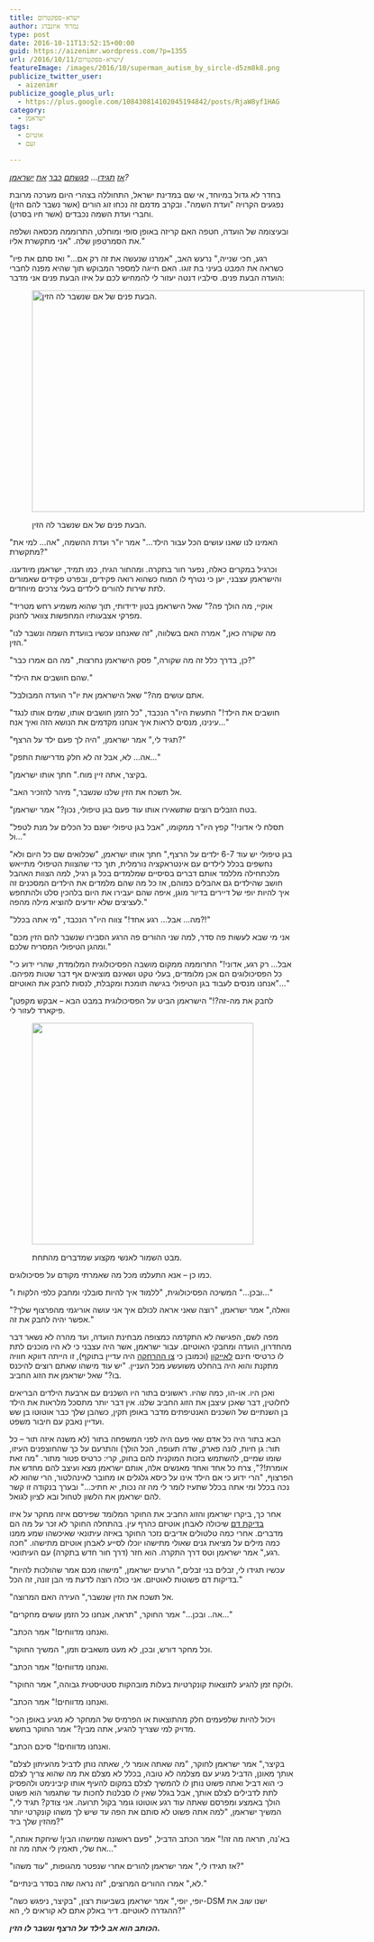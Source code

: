 ```yaml
---
title: ישרא-ספקטרום
author: נמרוד איזנברג
type: post
date: 2016-10-11T13:52:15+00:00
guid: https://aizenimr.wordpress.com/?p=1355
url: /2016/10/11/ישרא-ספקטרום/
featureImage: /images/2016/10/superman_autism_by_sircle-d5zm8k8.png
publicize_twitter_user:
  - aizenimr
publicize_google_plus_url:
  - https://plus.google.com/108430814102045194842/posts/RjaW8yf1HAG
category:
  - ישראמן
tags:
  - אוטיזם
  - זעם

---
```

_[אז][1] [תגידו][2]&#8230; [פגשתם][3] [כבר][4] [את][5] [ישראמן][6]?_

בחדר לא גדול במיוחד, אי שם במדינת ישראל, התחוללה בצהרי היום מערכה מרובת נפגעים הקרויה "ועדת השמה". ובקרב מדמם זה נכחו זוג הורים (אשר נשבר להם הזין) וחברי ועדת השמה נכבדים (אשר חיו בסרט).

ובעיצומה של הועדה, חטפה האם קריזה באופן סופי ומוחלט, התרוממה מכסאה ושלפה את הסמרטפון שלה. "אני מתקשרת אליו."

"רגע, חכי שנייה," נרעש האב, "אמרנו שנעשה את זה רק אם&#8230;" ואז סתם את פיו כשראה את _המבט_ בעיני בת זוגו. האם חייגה למספר המבוקש תוך שהיא מפנה לחברי הועדה הבעת פנים. סילביו דנטה יעזור לי להמחיש לכם על איזו הבעת פנים אני מדבר:<figure style="width: 590px" class="wp-caption alignnone">

<img decoding="async" loading="lazy" class="irc_mi iSSiZLpBo3V8-pQOPx8XEepE" src="http://cdn.everyjoe.com/wp-content/gallery/silvio-dante/silvio-dante-sopranos-photos-8.jpg" alt="הבעת פנים של אם שנשבר לה הזין." width="590" height="393" /> <figcaption class="wp-caption-text">הבעת פנים של אם שנשבר לה הזין.</figcaption></figure> 

"האמינו לנו שאנו עושים הכל עבור הילד&#8230;" אמר יו"ר ועדת ההשמה, "אה&#8230; למי את מתקשרת?"

וכרגיל במקרים כאלה, נפער חור בתקרה. ומהחור הגיח, כמו תמיד, ישראמן מיודענו. והישראמן עצבני, יען כי נטרף לו המוח כשהוא רואה פקידים, ובפרט פקידים שאמורים לתת שירות להורים לילדים בעלי צרכים מיוחדים.

"אוקיי, מה הולך פה?" שאל הישראמן בטון ידידותי, תוך שהוא משמיע רחש מטריד מפרקי אצבעותיו המחפשות צוואר לחנוק.

"מה שקורה כאן," אמרה האם בשלווה, "זה שאנחנו עכשיו בוועדת השמה ונשבר לנו הזין."

"כן, בדרך כלל זה מה שקורה," פסק הישראמן נחרצות, "מה הם אמרו כבר?"

"שהם חושבים את הילד."

"אתם עושים מה?" שאל הישראמן את יו"ר הועדה המבולבל.

"חושבים את הילד!" התעשת היו"ר הנכבד, "כל הזמן חושבים אותו, שמים אותו לנגד עינינו, מנסים לראות איך אנחנו מקדמים את הנושא הזה ואיך אנח&#8230;"

"תגיד לי," אמר ישראמן, "היה לך פעם ילד על הרצף?"

"אה&#8230; לא, אבל זה לא חלק מדרישות התפק&#8230;"

"בקיצר, אתה זיין מוח." חתך אותו ישראמן.

"אל תשכח את הזין שלנו שנשבר," מיהר להזכיר האב.

"בטח הזבלים רוצים שתשאירו אותו עוד פעם בגן טיפולי, נכון?" אמר ישראמן.

"תסלח לי אדוני!" קפץ היו"ר ממקומו, "אבל בגן טיפולי ישנם כל הכלים על מנת לטפל ול&#8230;"

"בגן טיפולי יש עוד 6-7 ילדים על הרצף," חתך אותו ישראמן, "שכלואים שם כל היום ולא נחשפים בכלל לילדים עם אינטראקציה נורמלית, תוך כדי שהצוות הטיפולי מתייאש מלכתחילה מללמד אותם דברים בסיסיים שמלמדים בכל גן רגיל, למה הצוות האהבל חושב שהילדים גם אהבלים כמוהם, אז כל מה שהם מלמדים את הילדים המסכנים זה איך להיות יופי של דיירים בדיור מוגן, איפה שהם יעבירו את היום בלהכין סלט ולהתחפש לעציצים שלא יודעים להוציא מילה מהפה."

"מה&#8230; אבל&#8230; רגע אחד!" צווח היו"ר הנכבד, "מי אתה בכלל?!"

"אני מי שבא לעשות פה סדר, למה שני ההורים פה הרגע הסבירו שנשבר להם הזין מכם ומהגן הטיפולי המסריח שלכם."

"אבל&#8230; רק רגע, אדוני!" התרוממה ממקום מושבה הפסיכולוגית המלומדת, שהרי ידוע כי כל הפסיכולוגים הם אכן מלומדים, בעלי טקט ושאינם מוציאים אף דבר שטות מפיהם. "אנחנו מנסים לעבוד בגן הטיפולי בגישה תומכת ומקבלת, לנסות לחבק את האוטיזם&#8230;"

"לחבק את מה-זה?!" הישראמן הביט על הפסיכולוגית במבט הבא &#8211; אבקש מקפטן פיקארד לעזור לי.<figure style="width: 393px" class="wp-caption alignnone">

<img decoding="async" loading="lazy" class="irc_mi iakrgW_LkQEU-pQOPx8XEepE" src="http://www.relatably.com/m/img/disgusted-look-memes/0947f4527eb06ef5809d5a1dfa228488ccc13a43efed4d32a51159e71c09ac49.jpg" width="393" height="393" /> <figcaption class="wp-caption-text">מבט השמור לאנשי מקצוע שמדברים מהתחת.</figcaption></figure> 

כמו כן &#8211; אנא התעלמו מכל מה שאמרתי מקודם על פסיכולוגים.

"ובכן&#8230;" המשיכה הפסיכולוגית, "ללמוד איך להיות סובלני ומחבק כלפי הלקות ו&#8230;"

"וואלה," אמר ישראמן, "רוצה שאני אראה לכולם איך אני עושה אוריגמי מהפרצוף שלך? אפשר יהיה לחבק את זה."

מפה לשם, הפגישה לא התקדמה כמצופה מבחינת הועדה, ועד מהרה לא נשאר דבר מהחדרון, הועדה ומחבקי האוטיזם. עבור ישראמן, אשר היה עצבני כי לא היו מוכנים לתת לו כרטיסי חינם [לאייקון][7] (וכמובן כי [צו ההרחקה][4] היה עדיין בתוקף), זו הייתה דווקא חוויה מתקנת והוא היה בהחלט משועשע מכל העניין. "יש עוד מישהו שאתם רוצים להיכנס בו?" שאל ישראמן את הזוג החביב.

ואכן היו. או-הו, כמה שהיו. ראשונים בתור היו השכנים עם ארבעת הילדים הבריאים לחלוטין, דבר שאכן עיצבן את הזוג החביב שלנו. אין דבר יותר מתסכל מלראות את הילד בן השנתיים של השכנים האנטיפתים מדבר באופן תקין, כשהבן שלך כבר אוטוטו בן שש ועדיין נאבק עם חיבור משפט.

הבא בתור היה כל אדם שאי פעם היה לפני המשפחה בתור (לא משנה איזה תור &#8211; כל תור: גן חיות, לונה פארק, שדה תעופה, הכל הולך) והתרעם על כך שהחוצפנים העיזו, שומו שמיים, להשתמש בזכות המוקנית להם בחוק, קרי: כרטיס פטור מתור. "מה זאת אומרת!?", צרח כל אחד ואחד מאנשים אלה, אותם ישראמן מצא ועיצב להם מחדש את הפרצוף, "הרי ידוע כי אם הילד אינו על כיסא גלגלים או מחובר לאינהלטור, הרי שהוא לא נכה בכלל ומי אתה בכלל שתעיז לומר לי מה זה נכות, יא חתיכ&#8230;" ובערך בנקודה זו קשר להם ישראמן את הלשון לטחול ובא לציון לגואל.

אחר כך, ביקרו ישראמן והזוג החביב את החוקר המלומד שפירסם איזה מחקר על איזו [בדיקת דם][8] שיכולה לאבחן אוטיזם כהרף עין. בהתחלה החוקר לא זכר על מה הם מדברים. אחרי כמה טלטולים אדיבים נזכר החוקר באיזה עיתונאי שאיכשהו שמע ממנו כמה מילים על מציאת גנים שאולי מתישהו יוכלו לסייע לאבחן אוטיזם מתישהו. "חכה רגע," אמר ישראמן וטס דרך התקרה. הוא חזר (דרך חור חדש בתקרה) עם העיתונאי.

"עכשיו תגידו לי, זבלים בני זבלים," הרעים ישראמן, "מישהו מכם אמר שהולכות להיות בדיקות דם פשוטות לאוטיזם. אני כולה רוצה לדעת מי הבן זונה, זה הכל."

"אל תשכח את הזין שנשבר," העירה האם המרוצה.

"אה.. ובכן&#8230;" אמר החוקר, "תראה, אנחנו כל הזמן עושים מחקרים&#8230;"

"ואנחנו מדווחים!" אמר הכתב.

"וכל מחקר דורש, ובכן, לא מעט משאבים וזמן," המשיך החוקר.

"ואנחנו מדווחים!" אמר הכתב.

"ולוקח זמן להגיע לתוצאות קונקרטיות בעלות מובהקות סטטיסטית גבוהה," אמר החוקר.

"ואנחנו מדווחים!" אמר הכתב.

"ויכול להיות שלפעמים חלק מהתוצאות או הפרמיס של המחקר לא מגיע באופן הכי מדויק למי שצריך להגיע, אתה מבין?" אמר החוקר בחשש.

"ואנחנו מדווחים!" סיכם הכתב.

"בקיצר," אמר ישראמן לחוקר, "מה שאתה אומר לי, שאתה נותן לדביל מהעיתון לצלם אותך מאונן, הדביל מגיע עם מצלמה לא טובה, בכלל לא מצלם את מה שהוא צריך לצלם כי הוא דביל ואתה פשוט נותן לו להמשיך לצלם במקום להעיף אותו קיבינימט ולהפסיק לתת לדבילים לצלם אותך, אבל בגלל שאין לו סבלנות לחכות עד שתגמור הוא פשוט הולך באמצע ומפרסם שאתה עוד רגע אוטוטו גומר בקול תרועה. אני צודק? תגיד לי," המשיך ישראמן, "למה אתה פשוט לא סותם את הפה עד שיש לך משהו קונקרטי יותר מהזין שלך ביד?"

"בא'נה, תראה מה זה!" אמר הכתב הדביל, "פעם ראשונה שמישהו הבין! שיחקת אותה, אח שלי, תאמין לי אתה מה זה&#8230;"

"אז תגידו לי," אמר ישראמן להורים אחרי שנפטר מהגופות, "עוד משהו?"

"לא," אמרו ההורים המרוצים, "זה נראה שזה בסדר בינתיים."

"יופי, יופי," אמר ישראמן בשביעות רצון, "בקיצר, ניפגש כשה-DSM ישנו _שוב_ את ההגדרה לאוטיזם. דיר באלק אתם לא קוראים לי, הא?"

_**הכותב הוא אב לילד על הרצף ונשבר לו הזין.**_

 [1]: /2016/01/06/%d7%99%d7%a9%d7%a8%d7%90%d7%9e%d7%9f/
 [2]: /2016/01/11/%d7%99%d7%a9%d7%a8%d7%90%d7%9e%d7%9f-%d7%95%d7%94%d7%9e%d7%99%d7%9d-%d7%94%d7%9b%d7%91%d7%93%d7%99%d7%9d/
 [3]: /2016/01/12/%d7%99%d7%a9%d7%a8%d7%90-%d7%a9%d7%a0%d7%95%d7%a8/
 [4]: /2016/04/13/%d7%99%d7%a9%d7%a8%d7%90-%d7%9b%d7%a0%d7%a1/
 [5]: /2016/02/19/%d7%99%d7%a9%d7%a8%d7%90%d7%9e%d7%9f-%d7%95%d7%94%d7%94%d7%a9%d7%92%d7%97%d7%94-%d7%94%d7%a2%d7%9c%d7%99%d7%95%d7%a0%d7%94/
 [6]: /2016/09/10/%d7%99%d7%a9%d7%a8%d7%90%d7%9e%d7%9f-%d7%95%d7%a0%d7%a7%d7%9e%d7%aa-%d7%94%d7%98%d7%a1%d7%a7-%d7%9e%d7%a0%d7%92%d7%a8/
 [7]: http://2016.iconfestival.org.il/
 [8]: http://www.mako.co.il/ninemonth-pregnancy/healthcare/Article-f03100d56dda751006.htm